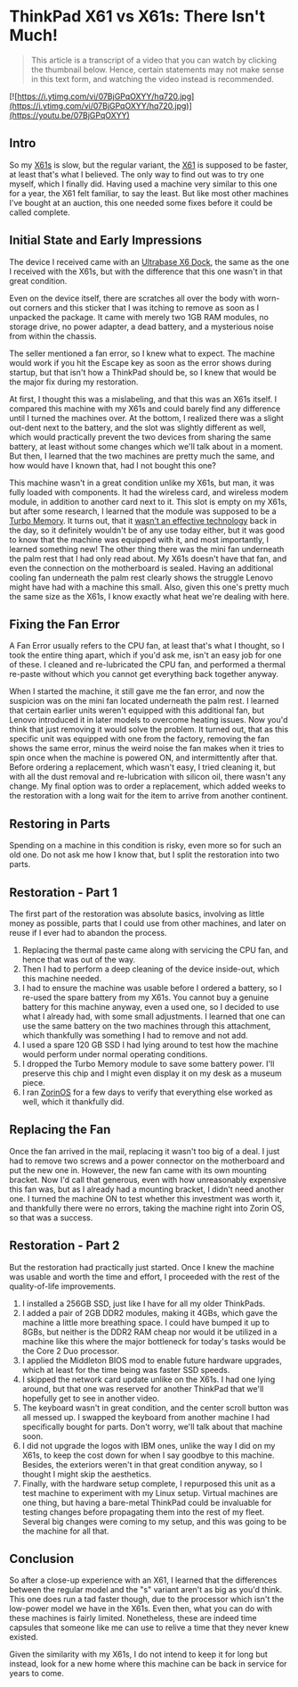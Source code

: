# ThinkPad X61 vs X61s: There Isn't Much!

> This article is a transcript of a video that you can watch by clicking the thumbnail below. Hence, certain statements may not make sense in this text form, and watching the video instead is recommended.

[![https://i.ytimg.com/vi/07BjGPqOXYY/hq720.jpg](https://i.ytimg.com/vi/07BjGPqOXYY/hq720.jpg)](https://youtu.be/07BjGPqOXYY)

## Intro

So my [X61s](https://www.thinkwiki.org/wiki/Category:X61s) is slow, but the regular variant, the [X61](https://www.thinkwiki.org/wiki/Category:X61) is supposed to be faster, at least that's what I believed. The only way to find out was to try one myself, which I finally did. Having used a machine very similar to this one for a year, the X61 felt familiar, to say the least. But like most other machines I've bought at an auction, this one needed some fixes before it could be called complete.

## Initial State and Early Impressions

The device I received came with an [Ultrabase X6 Dock](https://www.thinkwiki.org/wiki/ThinkPad_X6_UltraBase), the same as the one I received with the X61s, but with the difference that this one wasn't in that great condition.

Even on the device itself, there are scratches all over the body with worn-out corners and this sticker that I was itching to remove as soon as I unpacked the package. It came with merely two 1GB RAM modules, no storage drive, no power adapter, a dead battery, and a mysterious noise from within the chassis.

The seller mentioned a fan error, so I knew what to expect. The machine would work if you hit the Escape key as soon as the error shows during startup, but that isn't how a ThinkPad should be, so I knew that would be the major fix during my restoration.

At first, I thought this was a mislabeling, and that this was an X61s itself. I compared this machine with my X61s and could barely find any difference until I turned the machines over. At the bottom, I realized there was a slight out-dent next to the battery, and the slot was slightly different as well, which would practically prevent the two devices from sharing the same battery, at least without some changes which we'll talk about in a moment. But then, I learned that the two machines are pretty much the same, and how would have I known that, had I not bought this one?

This machine wasn't in a great condition unlike my X61s, but man, it was fully loaded with components. It had the wireless card, and wireless modem module, in addition to another card next to it. This slot is empty on my X61s, but after some research, I learned that the module was supposed to be a [Turbo Memory](https://en.wikipedia.org/wiki/Intel_Turbo_Memory). It turns out, that it [wasn't an effective technology](https://www.anandtech.com/show/2252) back in the day, so it definitely wouldn't be of any use today either, but it was good to know that the machine was equipped with it, and most importantly, I learned something new! The other thing there was the mini fan underneath the palm rest that I had only read about. My X61s doesn't have that fan, and even the connection on the motherboard is sealed. Having an additional cooling fan underneath the palm rest clearly shows the struggle Lenovo might have had with a machine this small. Also, given this one's pretty much the same size as the X61s, I know exactly what heat we're dealing with here.

## Fixing the Fan Error

A Fan Error usually refers to the CPU fan, at least that's what I thought, so I took the entire thing apart, which if you'd ask me, isn't an easy job for one of these. I cleaned and re-lubricated the CPU fan, and performed a thermal re-paste without which you cannot get everything back together anyway.

When I started the machine, it still gave me the fan error, and now the suspicion was on the mini fan located underneath the palm rest. I learned that certain earlier units weren't equipped with this additional fan, but Lenovo introduced it in later models to overcome heating issues. Now you'd think that just removing it would solve the problem. It turned out, that as this specific unit was equipped with one from the factory, removing the fan shows the same error, minus the weird noise the fan makes when it tries to spin once when the machine is powered ON, and intermittently after that. Before ordering a replacement, which wasn't easy, I tried cleaning it, but with all the dust removal and re-lubrication with silicon oil, there wasn't any change. My final option was to order a replacement, which added weeks to the restoration with a long wait for the item to arrive from another continent.

## Restoring in Parts

Spending on a machine in this condition is risky, even more so for such an old one. Do not ask me how I know that, but I split the restoration into two parts.

## Restoration - Part 1

The first part of the restoration was absolute basics, involving as little money as possible, parts that I could use from other machines, and later on reuse if I ever had to abandon the process.

1. Replacing the thermal paste came along with servicing the CPU fan, and hence that was out of the way.
2. Then I had to perform a deep cleaning of the device inside-out, which this machine needed.
3. I had to ensure the machine was usable before I ordered a battery, so I re-used the spare battery from my X61s. You cannot buy a genuine battery for this machine anyway, even a used one, so I decided to use what I already had, with some small adjustments. I learned that one can use the same battery on the two machines through this attachment, which thankfully was something I had to remove and not add.
4. I used a spare 120 GB SSD I had lying around to test how the machine would perform under normal operating conditions.
5. I dropped the Turbo Memory module to save some battery power. I'll preserve this chip and I might even display it on my desk as a museum piece.
6. I ran [ZorinOS](https://zorin.com/os) for a few days to verify that everything else worked as well, which it thankfully did.

## Replacing the Fan

Once the fan arrived in the mail, replacing it wasn't too big of a deal. I just had to remove two screws and a power connector on the motherboard and put the new one in. However, the new fan came with its own mounting bracket. Now I'd call that generous, even with how unreasonably expensive this fan was, but as I already had a mounting bracket, I didn't need another one. I turned the machine ON to test whether this investment was worth it, and thankfully there were no errors, taking the machine right into Zorin OS, so that was a success.

## Restoration - Part 2

But the restoration had practically just started. Once I knew the machine was usable and worth the time and effort, I proceeded with the rest of the quality-of-life improvements.

1. I installed a 256GB SSD, just like I have for all my older ThinkPads.
2. I added a pair of 2GB DDR2 modules, making it 4GBs, which gave the machine a little more breathing space. I could have bumped it up to 8GBs, but neither is the DDR2 RAM cheap nor would it be utilized in a machine like this where the major bottleneck for today's tasks would be the Core 2 Duo processor.
3. I applied the Middleton BIOS mod to enable future hardware upgrades, which at least for the time being was faster SSD speeds.
4. I skipped the network card update unlike on the X61s. I had one lying around, but that one was reserved for another ThinkPad that we'll hopefully get to see in another video.
5. The keyboard wasn't in great condition, and the center scroll button was all messed up. I swapped the keyboard from another machine I had specifically bought for parts. Don't worry, we'll talk about that machine soon.
6. I did not upgrade the logos with IBM ones, unlike the way I did on my X61s, to keep the cost down for when I say goodbye to this machine. Besides, the exteriors weren't in that great condition anyway, so I thought I might skip the aesthetics.
7. Finally, with the hardware setup complete, I repurposed this unit as a test machine to experiment with my Linux setup. Virtual machines are one thing, but having a bare-metal ThinkPad could be invaluable for testing changes before propagating them into the rest of my fleet. Several big changes were coming to my setup, and this was going to be the machine for all that.

## Conclusion

So after a close-up experience with an X61, I learned that the differences between the regular model and the "s" variant aren't as big as you'd think. This one does run a tad faster though, due to the processor which isn't the low-power model we have in the X61s. Even then, what you can do with these machines is fairly limited. Nonetheless, these are indeed time capsules that someone like me can use to relive a time that they never knew existed.

Given the similarity with my X61s, I do not intend to keep it for long but instead, look for a new home where this machine can be back in service for years to come.
